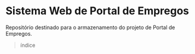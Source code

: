 # Sistema Web de Portal de Empregos
Repositório destinado para o armazenamento do projeto de Portal de Empregos.

> índice

